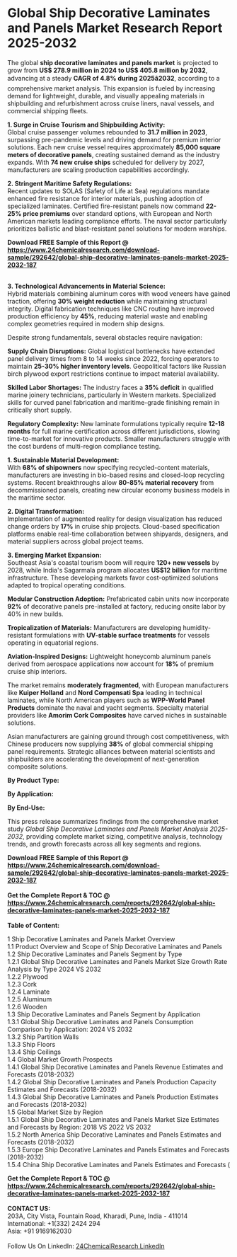 <h1>Global Ship Decorative Laminates and Panels Market Research Report 2025-2032</h1><p>The global <strong>ship decorative laminates and panels market</strong> is projected to grow from <strong>US$ 278.9 million in 2024 to US$ 405.8 million by 2032</strong>, advancing at a steady <strong>CAGR of 4.8% during 2025â2032</strong>, according to a comprehensive market analysis. This expansion is fueled by increasing demand for lightweight, durable, and visually appealing materials in shipbuilding and refurbishment across cruise liners, naval vessels, and commercial shipping fleets.</p><p><strong>1. Surge in Cruise Tourism and Shipbuilding Activity:</strong><br>
Global cruise passenger volumes rebounded to <strong>31.7 million in 2023</strong>, surpassing pre-pandemic levels and driving demand for premium interior solutions. Each new cruise vessel requires approximately <strong>85,000 square meters of decorative panels</strong>, creating sustained demand as the industry expands. With <strong>74 new cruise ships</strong> scheduled for delivery by 2027, manufacturers are scaling production capabilities accordingly.</p><p><strong>2. Stringent Maritime Safety Regulations:</strong><br>
Recent updates to SOLAS (Safety of Life at Sea) regulations mandate enhanced fire resistance for interior materials, pushing adoption of specialized laminates. Certified fire-resistant panels now command <strong>22-25% price premiums</strong> over standard options, with European and North American markets leading compliance efforts. The naval sector particularly prioritizes ballistic and blast-resistant panel solutions for modern warships.</p><div><b>Download FREE Sample of this Report @ 
            <a href="https://www.24chemicalresearch.com/download-sample/292642/global-ship-decorative-laminates-panels-market-2025-2032-187">
            https://www.24chemicalresearch.com/download-sample/292642/global-ship-decorative-laminates-panels-market-2025-2032-187</a></b></div><br><p><strong>3. Technological Advancements in Material Science:</strong><br>
Hybrid materials combining aluminum cores with wood veneers have gained traction, offering <strong>30% weight reduction</strong> while maintaining structural integrity. Digital fabrication techniques like CNC routing have improved production efficiency by <strong>45%</strong>, reducing material waste and enabling complex geometries required in modern ship designs.</p><p>Despite strong fundamentals, several obstacles require navigation:</p><p><strong>Supply Chain Disruptions:</strong> Global logistical bottlenecks have extended panel delivery times from 8 to 14 weeks since 2022, forcing operators to maintain <strong>25-30% higher inventory levels</strong>. Geopolitical factors like Russian birch plywood export restrictions continue to impact material availability.</p><p><strong>Skilled Labor Shortages:</strong> The industry faces a <strong>35% deficit</strong> in qualified marine joinery technicians, particularly in Western markets. Specialized skills for curved panel fabrication and maritime-grade finishing remain in critically short supply.</p><p><strong>Regulatory Complexity:</strong> New laminate formulations typically require <strong>12-18 months</strong> for full marine certification across different jurisdictions, slowing time-to-market for innovative products. Smaller manufacturers struggle with the cost burdens of multi-region compliance testing.</p><p><strong>1. Sustainable Material Development:</strong><br>
With <strong>68% of shipowners</strong> now specifying recycled-content materials, manufacturers are investing in bio-based resins and closed-loop recycling systems. Recent breakthroughs allow <strong>80-85% material recovery</strong> from decommissioned panels, creating new circular economy business models in the maritime sector.</p><p><strong>2. Digital Transformation:</strong><br>
Implementation of augmented reality for design visualization has reduced change orders by <strong>17%</strong> in cruise ship projects. Cloud-based specification platforms enable real-time collaboration between shipyards, designers, and material suppliers across global project teams.</p><p><strong>3. Emerging Market Expansion:</strong><br>
Southeast Asia's coastal tourism boom will require <strong>120+ new vessels</strong> by 2028, while India's Sagarmala program allocates <strong>US$12 billion</strong> for maritime infrastructure. These developing markets favor cost-optimized solutions adapted to tropical operating conditions.</p><p><strong>Modular Construction Adoption:</strong> Prefabricated cabin units now incorporate <strong>92%</strong> of decorative panels pre-installed at factory, reducing onsite labor by 40% in new builds.</p><p><strong>Tropicalization of Materials:</strong> Manufacturers are developing humidity-resistant formulations with <strong>UV-stable surface treatments</strong> for vessels operating in equatorial regions.</p><p><strong>Aviation-Inspired Designs:</strong> Lightweight honeycomb aluminum panels derived from aerospace applications now account for <strong>18%</strong> of premium cruise ship interiors.</p><p>The market remains <strong>moderately fragmented</strong>, with European manufacturers like <strong>Kuiper Holland</strong> and <strong>Nord Compensati Spa</strong> leading in technical laminates, while North American players such as <strong>WPP-World Panel Products</strong> dominate the naval and yacht segments. Specialty material providers like <strong>Amorim Cork Composites</strong> have carved niches in sustainable solutions.</p><p>Asian manufacturers are gaining ground through cost competitiveness, with Chinese producers now supplying <strong>38%</strong> of global commercial shipping panel requirements. Strategic alliances between material scientists and shipbuilders are accelerating the development of next-generation composite solutions.</p><p><strong>By Product Type:</strong></p><p><strong>By Application:</strong></p><p><strong>By End-Use:</strong></p><p>This press release summarizes findings from the comprehensive market study <em>Global Ship Decorative Laminates and Panels Market Analysis 2025-2032</em>, providing complete market sizing, competitive analysis, technology trends, and growth forecasts across all key segments and regions.</p><div><b>Download FREE Sample of this Report @ 
            <a href="https://www.24chemicalresearch.com/download-sample/292642/global-ship-decorative-laminates-panels-market-2025-2032-187">
            https://www.24chemicalresearch.com/download-sample/292642/global-ship-decorative-laminates-panels-market-2025-2032-187</a></b></div><br><div><b>Get the Complete Report & TOC @ 
            <a href="https://www.24chemicalresearch.com/reports/292642/global-ship-decorative-laminates-panels-market-2025-2032-187">
            https://www.24chemicalresearch.com/reports/292642/global-ship-decorative-laminates-panels-market-2025-2032-187</a></b></div><br>
            <b>Table of Content:</b><p>1 Ship Decorative Laminates and Panels Market Overview<br />
    1.1 Product Overview and Scope of Ship Decorative Laminates and Panels<br />
    1.2 Ship Decorative Laminates and Panels Segment by Type<br />
        1.2.1 Global Ship Decorative Laminates and Panels Market Size Growth Rate Analysis by Type 2024 VS 2032<br />
        1.2.2 Plywood<br />
        1.2.3 Cork<br />
        1.2.4 Laminate<br />
        1.2.5 Aluminum<br />
        1.2.6 Wooden<br />
    1.3 Ship Decorative Laminates and Panels Segment by Application<br />
        1.3.1 Global Ship Decorative Laminates and Panels Consumption Comparison by Application: 2024 VS 2032<br />
        1.3.2 Ship Partition Walls<br />
        1.3.3 Ship Floors<br />
        1.3.4 Ship Ceilings<br />
    1.4 Global Market Growth Prospects<br />
        1.4.1 Global Ship Decorative Laminates and Panels Revenue Estimates and Forecasts (2018-2032)<br />
        1.4.2 Global Ship Decorative Laminates and Panels Production Capacity Estimates and Forecasts (2018-2032)<br />
        1.4.3 Global Ship Decorative Laminates and Panels Production Estimates and Forecasts (2018-2032)<br />
    1.5 Global Market Size by Region<br />
        1.5.1 Global Ship Decorative Laminates and Panels Market Size Estimates and Forecasts by Region: 2018 VS 2022 VS 2032<br />
        1.5.2 North America Ship Decorative Laminates and Panels Estimates and Forecasts (2018-2032)<br />
        1.5.3 Europe Ship Decorative Laminates and Panels Estimates and Forecasts (2018-2032)<br />
        1.5.4 China Ship Decorative Laminates and Panels Estimates and Forecasts (</p><div><b>Get the Complete Report & TOC @ 
            <a href="https://www.24chemicalresearch.com/reports/292642/global-ship-decorative-laminates-panels-market-2025-2032-187">
            https://www.24chemicalresearch.com/reports/292642/global-ship-decorative-laminates-panels-market-2025-2032-187</a></b></div><br><b>CONTACT US:</b><br>
            203A, City Vista, Fountain Road, Kharadi, Pune, India - 411014<br>
            International: +1(332) 2424 294<br>
            Asia: +91 9169162030 <br><br>
            Follow Us On LinkedIn: <a href="https://www.linkedin.com/company/24chemicalresearch/">24ChemicalResearch LinkedIn</a>